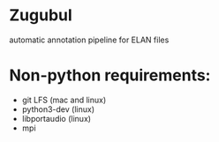 # Zugubul

automatic annotation pipeline for ELAN files

# Non-python requirements:
- git LFS (mac and linux)
- python3-dev (linux)
- libportaudio (linux)
- mpi